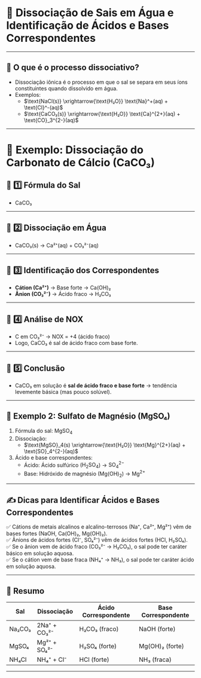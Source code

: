 # 📘 Dissociação de Sais em Água e Identificação de Ácidos e Bases Correspondentes

---

## 🔎 O que é o processo dissociativo?

- Dissociação iônica é o processo em que o sal se separa em seus íons constituintes quando dissolvido em água.
- Exemplos:
  - $\text{NaCl(s)} \xrightarrow{\text{H₂O}} \text{Na}^+(aq) + \text{Cl}^-(aq)$
  - $\text{CaCO₃(s)} \xrightarrow{\text{H₂O}} \text{Ca}^{2+}(aq) + \text{CO}_3^{2-}(aq)$

---

# 📘 Exemplo: Dissociação do Carbonato de Cálcio (CaCO₃)



## 🧪 1️⃣ Fórmula do Sal
- CaCO₃

---

## 🧪 2️⃣ Dissociação em Água
- CaCO₃(s) → Ca²⁺(aq) + CO₃²⁻(aq)

---

## 🧪 3️⃣ Identificação dos Correspondentes
- **Cátion (Ca²⁺)** → Base forte → Ca(OH)₂
- **Ânion (CO₃²⁻)** → Ácido fraco → H₂CO₃

---

## 🧪 4️⃣ Análise de NOX
- C em CO₃²⁻ → NOX = +4 (ácido fraco)
- Logo, CaCO₃ é sal de ácido fraco com base forte.

---

## 🧪 5️⃣ Conclusão
- CaCO₃ em solução é **sal de ácido fraco e base forte** → tendência levemente básica (mas pouco solúvel).

---

## 📌 Exemplo 2: Sulfato de Magnésio (MgSO₄)

1. Fórmula do sal: $\text{MgSO}_4$
2. Dissociação:
   - $\text{MgSO}_4(s) \xrightarrow{\text{H₂O}} \text{Mg}^{2+}(aq) + \text{SO}_4^{2-}(aq)$
3. Ácido e base correspondentes:
   - Ácido: Ácido sulfúrico ($\text{H}_2\text{SO}_4$) → $\text{SO}_4^{2-}$
   - Base: Hidróxido de magnésio ($\text{Mg(OH)}_2$) → $\text{Mg}^{2+}$

---

## ✍️ Dicas para Identificar Ácidos e Bases Correspondentes

✅ Cátions de metais alcalinos e alcalino-terrosos (Na⁺, Ca²⁺, Mg²⁺) vêm de bases fortes (NaOH, Ca(OH)₂, Mg(OH)₂).  
✅ Ânions de ácidos fortes (Cl⁻, SO₄²⁻) vêm de ácidos fortes (HCl, H₂SO₄).  
✅ Se o ânion vem de ácido fraco (CO₃²⁻ → H₂CO₃), o sal pode ter caráter básico em solução aquosa.  
✅ Se o cátion vem de base fraca (NH₄⁺ → NH₃), o sal pode ter caráter ácido em solução aquosa.

---

## 📌 Resumo

| Sal             | Dissociação                     | Ácido Correspondente  | Base Correspondente    |
|-----------------|---------------------------------|-----------------------|------------------------|
| Na₂CO₃          | 2Na⁺ + CO₃²⁻                  | H₂CO₃ (fraco)         | NaOH (forte)           |
| MgSO₄           | Mg²⁺ + SO₄²⁻                  | H₂SO₄ (forte)         | Mg(OH)₂ (forte)        |
| NH₄Cl           | NH₄⁺ + Cl⁻                    | HCl (forte)           | NH₃ (fraca)            |

---

